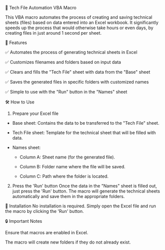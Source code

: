 📂 Tech File Automation VBA Macro

This VBA macro automates the process of creating and saving technical sheets (files) based on data entered into an Excel workbook. It significantly speeds up the process that would otherwise take hours or even days, by creating files in just around 1 second per sheet.

🚀 Features

✅ Automates the process of generating technical sheets in Excel

✅ Customizes filenames and folders based on input data

✅ Clears and fills the "Tech File" sheet with data from the "Base" sheet

✅ Saves the generated files in specific folders with customized names

✅ Simple to use with the "Run" button in the "Names" sheet


🛠️ How to Use

1. Prepare your Excel file

- Base sheet: Contains the data to be transferred to the "Tech File" sheet.

- Tech File sheet: Template for the technical sheet that will be filled with data.

- Names sheet:

  - Column A: Sheet name (for the generated file).

  - Column B: Folder name where the file will be saved.

  - Column C: Path where the folder is located.

2. Press the 'Run' button
Once the data in the "Names" sheet is filled out, just press the 'Run' button. The macro will generate the technical sheets automatically and save them in the appropriate folders.


📂 Installation
  No installation is required. Simply open the Excel file and run the macro by clicking the 'Run' button.

🔒 Important Notes

  Ensure that macros are enabled in Excel.

The macro will create new folders if they do not already exist.
